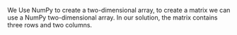 We Use NumPy to create a two-dimensional array, to create a matrix we can use a NumPy two-dimensional array. In our solution, the matrix contains
three rows and two columns.
